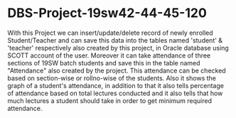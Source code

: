 # DBS-Project-19sw42-44-45-120
With this Project we can insert/update/delete record of newly enrolled Student/Teacher
and can save this data into the tables named 'student' & 'teacher' respectively also created by this project, in
Oracle database using SCOTT account of the user.
Moreover it can take attendance of three sections of 19SW batch students and save this in the table named
"Attendance" also created by the project. This attendance can be checked based on section-wise or rollno-wise
of the students. 
Also it shows the graph of a student's attendance, in addition to that it also tells percentage of attendance based on
total lectures conducted and it also tells that how much lectures a student should 
take in order to get minimum required attendance.

